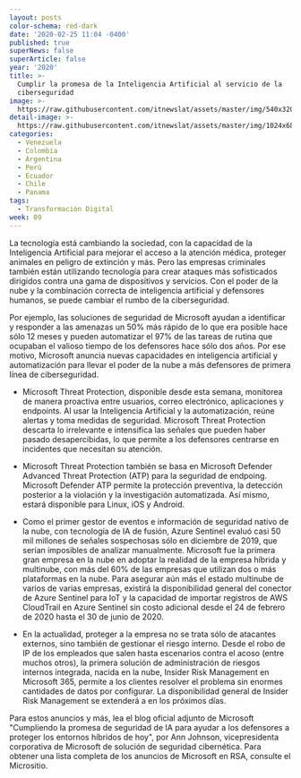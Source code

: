 ```yaml
---
layout: posts
color-schema: red-dark
date: '2020-02-25 11:04 -0400'
published: true
superNews: false
superArticle: false
year: '2020'
title: >-
  Cumplir la promesa de la Inteligencia Artificial al servicio de la
  ciberseguridad
image: >-
  https://raw.githubusercontent.com/itnewslat/assets/master/img/540x320/Inteligencia-Artificial-digital-p.jpg
detail-image: >-
  https://raw.githubusercontent.com/itnewslat/assets/master/img/1024x680/Inteligencia-Artificial-digital-g.jpg
categories:
  - Venezuela
  - Colombia
  - Argentina
  - Perú
  - Ecuador
  - Chile
  - Panama
tags:
  - Transformación Digital
week: 09
---
```

La tecnología está cambiando la sociedad, con la capacidad de la Inteligencia Artificial para mejorar el acceso a la atención médica, proteger animales en peligro de extinción y más. Pero las empresas criminales también están utilizando tecnología para crear ataques más sofisticados dirigidos contra una gama de dispositivos y servicios. Con el poder de la nube y la combinación correcta de inteligencia artificial y defensores humanos, se puede cambiar el rumbo de la ciberseguridad. 

Por ejemplo, las soluciones de seguridad de Microsoft ayudan a identificar y responder a las amenazas un 50% más rápido de lo que era posible hace sólo 12 meses y pueden automatizar el 97% de las tareas de rutina que ocupaban el valioso tiempo de los defensores hace sólo dos años. Por ese motivo, Microsoft anuncia nuevas capacidades en inteligencia artificial y automatización para llevar el poder de la nube a más defensores de primera línea de ciberseguridad.

- Microsoft Threat Protection, disponible desde esta semana,  monitorea de manera proactiva entre usuarios, correo electrónico, aplicaciones y endpoints. Al usar la Inteligencia Artificial y la automatización, reúne alertas y toma medidas de seguridad. Microsoft Threat Protection descarta lo irrelevante e intensifica las señales que pueden haber pasado desapercibidas, lo que permite a los defensores centrarse en incidentes que necesitan su atención.

- Microsoft Threat Protection también se basa en Microsoft Defender Advanced Threat Protection (ATP) para la seguridad de endpoing. Microsoft Defender ATP permite la protección preventiva, la detección posterior a la violación y la investigación automatizada. Así mismo, estará disponible para Linux, iOS y Android.

- Como el primer gestor de eventos e información de seguridad nativo de la nube, con tecnología de IA de fusión, Azure Sentinel evaluó casi 50 mil millones de señales sospechosas sólo en diciembre de 2019, que serían imposibles de analizar manualmente. Microsoft fue la primera gran empresa en la nube en adoptar la realidad de la empresa híbrida y multinube, con más del 60% de las empresas que utilizan dos o más plataformas en la nube. Para asegurar aún más el estado multinube de varios de varias empresas,  existirá la disponibilidad general del conector de Azure Sentinel para IoT y la capacidad de importar registros de AWS CloudTrail en Azure Sentinel sin costo adicional desde el 24 de febrero de 2020 hasta el 30 de junio de 2020.

- En la actualidad, proteger a la empresa no se trata sólo de atacantes externos, sino también de gestionar el riesgo interno. Desde el robo de IP de los empleados que salen hasta escenarios contra el acoso (entre muchos otros), la primera solución de administración de riesgos internos integrada, nacida en la nube, Insider Risk Management en Microsoft 365, permite a los clientes resolver el problema sin enormes cantidades de datos por configurar. La disponibilidad general de Insider Risk Management se extenderá a en los próximos días.

Para estos anuncios y más, lea el blog oficial adjunto de Microsoft "Cumpliendo la promesa de seguridad de IA para ayudar a los defensores a proteger los entornos híbridos de hoy", por Ann Johnson, vicepresidenta corporativa de Microsoft de solución de seguridad cibernética. Para obtener una lista completa de los anuncios de Microsoft en RSA, consulte el Micrositio.